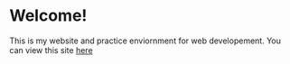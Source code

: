 <h1>Welcome!</h1>

This is my website and practice enviornment for web developement.
You can view this site [here](http://ec2-54-183-254-198.us-west-1.compute.amazonaws.com)
